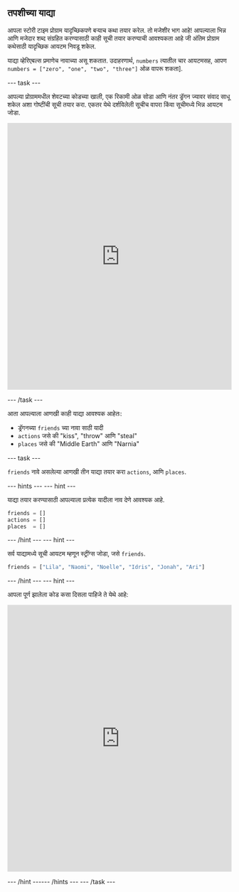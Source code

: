 ## तपशीच्या याद्या

आपला स्टोरी टाइम प्रोग्राम यादृच्छिकपणे बर्‍याच कथा तयार करेल. तो मजेशीर भाग आहे! आपल्याला भिन्न आणि मजेदार शब्द संग्रहित करण्यासाठी काही सूची तयार करण्याची आवश्यकता आहे जी अंतिम प्रोग्राम कथेसाठी यादृच्छिक आयटम निवडू शकेल.

याद्या व्हेरिएबल्स प्रमाणेच नावाच्या असू शकतात. उदाहरणार्थ, `numbers` त्यातील चार आयटमसह, आपण `numbers = ["zero", "one", "two", "three"]` ओळ वापरू शकता].

--- task ---

आपल्या प्रोग्राममधील शेवटच्या कोडच्या खाली, एक रिकामी ओळ सोडा आणि नंतर ड्रॅगन ज्यावर संवाद साधू शकेल अशा गोष्टींची सूची तयार करा. एकतर येथे दर्शविलेली सूचीच वापरा किंवा सूचीमध्ये भिन्न आयटम जोडा. 
<iframe src="https://trinket.io/embed/python/234f6ed347" width="100%" height="600" frameborder="0" marginwidth="0" marginheight="0" allowfullscreen mark="crwd-mark"></iframe> 

--- /task ---

आता आपल्याला आणखी काही याद्या आवश्यक आहेतः:

- ड्रॅगनच्या `friends` च्या नावा साठी यादी
- `actions` जसे की "kiss", "throw" आणि "steal"
- `places` जसे की "Middle Earth" आणि "Narnia"

--- task ---

`friends` नावे असलेल्या आणखी तीन याद्या तयार करा `actions`, आणि `places`.

--- hints ---
 --- hint ---

याद्या तयार करण्यासाठी आपल्याला प्रत्येक यादीला नाव देणे आवश्यक आहे.

```python
friends = []
actions = []
places  = []
```

--- /hint --- --- hint ---

सर्व याद्यामध्ये सूची आयटम म्हणून स्ट्रींग्स जोडा, जसे `friends`.

```python
friends = ["Lila", "Naomi", "Noelle", "Idris", "Jonah", "Ari"]
```

--- /hint --- --- hint ---

आपला पूर्ण झालेला कोड कसा दिसला पाहिजे ते येथे आहे: 
<iframe src="https://trinket.io/embed/python/5e264dd3e2" width="100%" height="600" frameborder="0" marginwidth="0" marginheight="0" allowfullscreen mark="crwd-mark"></iframe> 

--- /hint ------ /hints --- --- /task ---